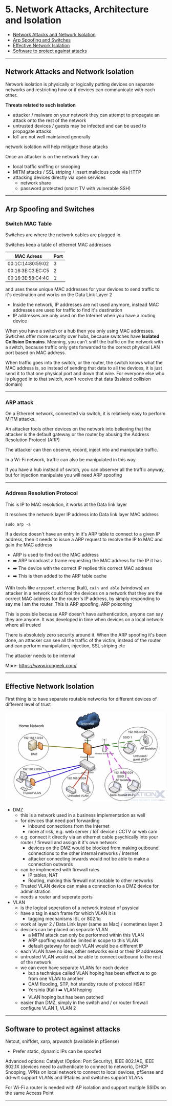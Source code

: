 # 5. Network Attacks, Architecture and Isolation

- [Network Attacks and Network Isolation](#network-attacks-and-network-isolation)
- [Arp Spoofing and Switches](#arp-spoofing-and-switches)
- [Effective Network Isolation](#effective-network-isolation)
- [Software to protect against attacks](#software-to-protect-against-attacks)

---

## Network Attacks and Network Isolation

Network isolation is physically or logically putting devices on separate networks and restricting how or if devices can communicate with each other.

**Threats related to such isolation**

- attacker / malware on your network they can attempt to propagate an attack onto the rest of the network
- untrusted devices / guests may be infected and can be used to propagate attacks
- IoT are not well maintained generally

network isolation will help mitigate those attacks

Once an attacker is on the network they can
- local traffic sniffing or snooping
- MITM attacks / SSL striping / insert malicious code via HTTP
- attacking devices directly via open services
  - network share
  - password protected (smart TV with vulnerable SSH)

---

## Arp Spoofing and Switches

### Switch MAC Table

Switches are where the network cables are plugged in.

Switches keep a table of ethernet MAC addresses

| MAC Adress | Port |
| --- | --- |
| 00:1C:14:80:59:02 | 3 |
| 00:16:3E:C3:EC:C5 | 2 |
| 00:16:3E:58:C4:4C | 1 |

and uses these unique MAC addresses for your devices to send traffic to it's destination and works on the Data Link Layer 2

- Inside the network, IP addresses are not used anymore, instead MAC addresses are used for traffic to find it's destination
- IP addresses are only used on the Internet when you have a routing device

When you have a switch or a hub then you only using MAC addresses. Swtiches offer more security over hubs, because switches have **Isolated Collision Domains**. Meaning, you can't sniff the traffic on the network with a switch, because traffic only gets forwarded to the correct physical LAN port based on MAC address.

When traffic goes into the switch, or the router, the switch knows what the MAC address is, so instead of sending that data to all the devices, it is just send it to that one physical port and down that wire. For everyone else who is plugged in to that switch, won't receive that data (Isslated collision domain)

---

### ARP attack

On a Ethernet network, connected via switch, it is relatively easy to perform MITM attacks.

An attacker fools other devices on the network into believing that the attacker is the default gateway or the router by abusing the Address Resolution Protocol (ARP)

The attacker can then observe, record, inject into and manipulate traffic.

In a Wi-Fi network, traffic can also be manipulated in this way.

If you have a hub instead of switch, you can observer all the traffic anyway, but for injection manipulate you will need ARP spoofing

---

### Address Resolution Protocol

This is IP to MAC resolution, it works at the Data link layer

It resolves the network layer IP address into Data link layer MAC address

```
sudo arp -a
```

If a device doesn't have an entry in it's ARP table to connect to a given IP address, then it needs to issue a ARP request to resolve the IP to MAC and gain the MAC address

- ARP is used to find out the MAC address
- ➡️ ARP broadcast a frame requesting the MAC address for the IP it has
- ➡️ The device with the correct IP replies this correct MAC address
- ➡️ This is then added to the ARP table cache

With tools like `arpspoof`, `ethercap` (kali), `cain and able` (windows) an attacker in a network could fool the devices on a network that they are the correct MAC address for the router's IP address, by simply responding to say me I am the router. This is ARP spoofing, ARP poisoning

This is possible because ARP doesn't have authentication, anyone can say they are anyone. It was developed in time when devices on a local network where all trusted

There is absolutely zero security around it. When the ARP spoofing it's been done, an attacker can see all the traffic of the victim, instead of the router and can perform manipulation, injection, SSL striping etc

The attacker needs to be internal


More: https://www.irongeek.com/

---

## Effective Network Isolation

First thing is to have separate routable networks for different devices of different level of trust

![Network Isolation](/assets/images/01.png)

- DMZ
  - this is a network used in a business implementation as well
  - for devices that need port forwarding
    - inbound connections from the Internet
    - more at risk, e.g. web server / IoT device / CCTV or web cam
  - e.g. connect it directly via an ethernet cable psychically into your router / firewall and assign it it's own network
    - devices on the DMZ would be blocked from making outbound connections to the other internal networks / Internet
    - attacker connecting inwards would not be able to make a connection outwards
  - can be implmented with firewall rules
    - IP tables, NAT
    - Routing, making this firewall not rootable to other networks
  - Trusted VLAN device can make a connection to a DMZ device for administration
  - needs a router and seperate ports
- VLAN
  - is the logical seperation of a network instead of psysical
  - have a tag in each frame for which VLAN it is
    - tagging mechanisms ISL or 802.1q
  - work at layer 2 / Data Link layer (same as Mac) / sometimes layer 3
  - devices can be placed on separate VLAN
    - a MITM attack can only be performed within this VLAN
    - ARP spoffing would be limited in scope to this VLAN
    - default gateway for each VLAN would be a different IP
  - each VLAN have no idea, other networks exist or their IP addresses
  - untrusted VLAN would not be able to connect outbound to the rest of the network
  - we can even have separate VLANs for each device
    - but a technique called VLAN hoping has been effective to go from one VLAN to another
    - CAM flooding, STP, hot standby route of protocol HSRT
    - Yersinia (Kali) ➡️ VLAN hoping
    - VLAN hoping but has been patched
  - easier than DMZ, simply in the switch and / or router firewall configure VLAN 1, VLAN 2


---

## Software to protect against attacks

Netcut, sniffdet, xarp, arpwatch (available in pfSense)

- Prefer static, dynamic IPs can be spoofed

Advanced options: Catalyst (Option: Port Security), IEEE 802.1AE, IEEE 802.1X (devices need to authenticate to connect to network), DHCP Snooping, VPNs on local network to connect to local devices, pfSense and dd-wrt support VLANs and IPtables and switches support VLANs

For Wi-Fi a router is needed with AP isolation and support multiple SSIDs on the same Access Point

---
